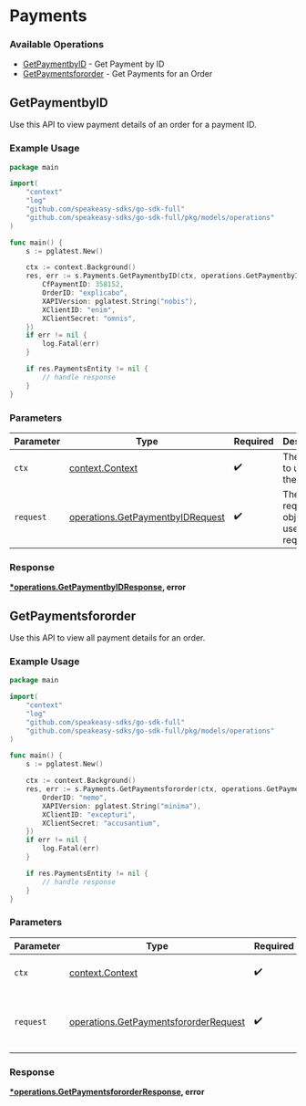 # Payments

### Available Operations

* [GetPaymentbyID](#getpaymentbyid) - Get Payment by ID
* [GetPaymentsfororder](#getpaymentsfororder) - Get Payments for an Order

## GetPaymentbyID

Use this API to view payment details of an order for a payment ID.

### Example Usage

```go
package main

import(
	"context"
	"log"
	"github.com/speakeasy-sdks/go-sdk-full"
	"github.com/speakeasy-sdks/go-sdk-full/pkg/models/operations"
)

func main() {
    s := pglatest.New()

    ctx := context.Background()
    res, err := s.Payments.GetPaymentbyID(ctx, operations.GetPaymentbyIDRequest{
        CfPaymentID: 358152,
        OrderID: "explicabo",
        XAPIVersion: pglatest.String("nobis"),
        XClientID: "enim",
        XClientSecret: "omnis",
    })
    if err != nil {
        log.Fatal(err)
    }

    if res.PaymentsEntity != nil {
        // handle response
    }
}
```

### Parameters

| Parameter                                                                            | Type                                                                                 | Required                                                                             | Description                                                                          |
| ------------------------------------------------------------------------------------ | ------------------------------------------------------------------------------------ | ------------------------------------------------------------------------------------ | ------------------------------------------------------------------------------------ |
| `ctx`                                                                                | [context.Context](https://pkg.go.dev/context#Context)                                | :heavy_check_mark:                                                                   | The context to use for the request.                                                  |
| `request`                                                                            | [operations.GetPaymentbyIDRequest](../../models/operations/getpaymentbyidrequest.md) | :heavy_check_mark:                                                                   | The request object to use for the request.                                           |


### Response

**[*operations.GetPaymentbyIDResponse](../../models/operations/getpaymentbyidresponse.md), error**


## GetPaymentsfororder

Use this API to view all payment details for an order.

### Example Usage

```go
package main

import(
	"context"
	"log"
	"github.com/speakeasy-sdks/go-sdk-full"
	"github.com/speakeasy-sdks/go-sdk-full/pkg/models/operations"
)

func main() {
    s := pglatest.New()

    ctx := context.Background()
    res, err := s.Payments.GetPaymentsfororder(ctx, operations.GetPaymentsfororderRequest{
        OrderID: "nemo",
        XAPIVersion: pglatest.String("minima"),
        XClientID: "excepturi",
        XClientSecret: "accusantium",
    })
    if err != nil {
        log.Fatal(err)
    }

    if res.PaymentsEntity != nil {
        // handle response
    }
}
```

### Parameters

| Parameter                                                                                      | Type                                                                                           | Required                                                                                       | Description                                                                                    |
| ---------------------------------------------------------------------------------------------- | ---------------------------------------------------------------------------------------------- | ---------------------------------------------------------------------------------------------- | ---------------------------------------------------------------------------------------------- |
| `ctx`                                                                                          | [context.Context](https://pkg.go.dev/context#Context)                                          | :heavy_check_mark:                                                                             | The context to use for the request.                                                            |
| `request`                                                                                      | [operations.GetPaymentsfororderRequest](../../models/operations/getpaymentsfororderrequest.md) | :heavy_check_mark:                                                                             | The request object to use for the request.                                                     |


### Response

**[*operations.GetPaymentsfororderResponse](../../models/operations/getpaymentsfororderresponse.md), error**

